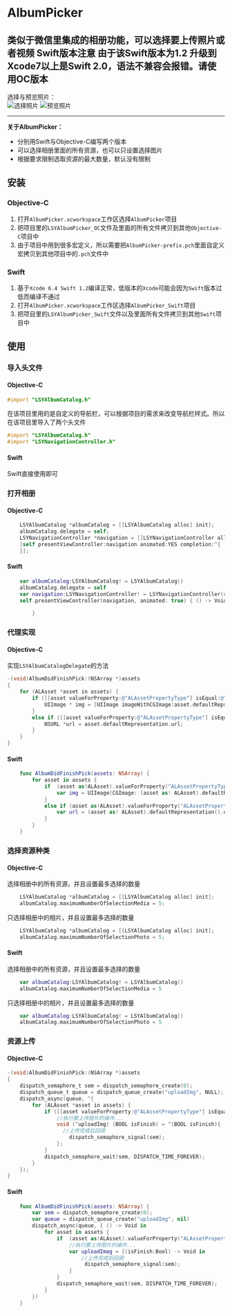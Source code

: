 AlbumPicker
===
类似于微信里集成的相册功能，可以选择要上传照片或者视频
**Swift版本注意**
由于该Swift版本为1.2 升级到Xcode7以上是Swift 2.0，语法不兼容会报错。请使用OC版本
-----
选择与预览照片：<br>
![](https://github.com/GGGHub/AlbumPicker/raw/master/AlbumPicker/AlbumPicker.gif "选择照片")
![](https://github.com/GGGHub/AlbumPicker/raw/master/AlbumPicker/Preview.gif "预览照片")<br>

-----
**关于AlbumPicker：**
* 分别用Swift与Objective-C编写两个版本
* 可以选择相册里面的所有资源，也可以只设置选择图片
* 根据要求限制选取资源的最大数量，默认没有限制

## 安装
### Objective-C
1. 打开`AlbumPicker.xcworkspace`工作区选择`AlbumPicker`项目
2. 把项目里的`LSYAlbumPicker_OC`文件及里面的所有文件拷贝到其他`Objective-C`项目中
3. 由于项目中用到很多宏定义，所以需要把`AlbumPicker-prefix.pch`里面自定义宏拷贝到其他项目中的`.pch`文件中

### Swift
1. 基于`Xcode 6.4 Swift 1.2`编译正常，低版本的`Xcode`可能会因为`Swift`版本过低而编译不通过
2. 打开`AlbumPicker.xcworkspace`工作区选择`AlbumPicker_Swift`项目
3. 把项目里的`LSYAlbumPicker_Swift`文件以及里面所有文件拷贝到其他`Swift`项目中

## 使用
### 导入头文件
#### Objective-C

``` objective-c
#import "LSYAlbumCatalog.h"
```
在该项目里用的是自定义的导航栏，可以根据项目的需求来改变导航栏样式。所以在该项目里导入了两个头文件

``` objective-c
#import "LSYAlbumCatalog.h"
#import "LSYNavigationController.h"
```
#### Swift
Swift直接使用即可

### 打开相册
#### Objective-C

``` objective-c
    LSYAlbumCatalog *albumCatalog = [[LSYAlbumCatalog alloc] init];
    albumCatalog.delegate = self;
    LSYNavigationController *navigation = [[LSYNavigationController alloc] initWithRootViewController:albumCatalog];
    [self presentViewController:navigation animated:YES completion:^{
    }];
```
#### Swift
``` swift
    var albumCatalog:LSYAlbumCatalog! = LSYAlbumCatalog()
    albumCatalog.delegate = self
    var navigation:LSYNavigationController! = LSYNavigationController(rootViewController:albumCatalog)
    self.presentViewController(navigation, animated: true) { () -> Void in
            
        }
```

### 代理实现
#### Objective-C 
实现`LSYAlbumCatalogDelegate`的方法

``` objective-c
-(void)AlbumDidFinishPick:(NSArray *)assets
{
    for (ALAsset *asset in assets) {
        if ([[asset valueForProperty:@"ALAssetPropertyType"] isEqual:@"ALAssetTypePhoto"]) {
            UIImage * img = [UIImage imageWithCGImage:asset.defaultRepresentation.fullResolutionImage];
        }
        else if ([[asset valueForProperty:@"ALAssetPropertyType"] isEqual:@"ALAssetTypeVideo"]){
            NSURL *url = asset.defaultRepresentation.url;
        }
    }
}

```

#### Swift
```swift
    func AlbumDidFinishPick(assets: NSArray) {
        for asset in assets {
            if  (asset as!ALAsset).valueForProperty("ALAssetPropertyType").isEqual("ALAssetTypePhoto") {
                var img = UIImage(CGImage: (asset as! ALAsset).defaultRepresentation().fullResolutionImage().takeUnretainedValue());
            }
            else if (asset as!ALAsset).valueForProperty("ALAssetPropertyType").isEqual("ALAssetTypeVideo") {
                var url = (asset as! ALAsset).defaultRepresentation().url()
            }
        }
    }
```
### 选择资源种类
#### Objective-C
选择相册中的所有资源，并且设置最多选择的数量
``` objective-c
    LSYAlbumCatalog *albumCatalog = [[LSYAlbumCatalog alloc] init];
    albumCatalog.maximumNumberOfSelectionMedia = 5;
```
只选择相册中的相片，并且设置最多选择的数量
``` objective-c
    LSYAlbumCatalog *albumCatalog = [[LSYAlbumCatalog alloc] init];
    albumCatalog.maximumNumberOfSelectionPhoto = 5;
```
#### Swift
选择相册中的所有资源，并且设置最多选择的数量
``` swift
    var albumCatalog:LSYAlbumCatalog! = LSYAlbumCatalog()
    albumCatalog.maximumNumberOfSelectionMedia = 5
```
只选择相册中的相片，并且设置最多选择的数量
```swift
    var albumCatalog:LSYAlbumCatalog! = LSYAlbumCatalog()
    albumCatalog.maximumNumberOfSelectionPhoto = 5
```
### 资源上传
#### Objective-C
``` objective-c
-(void)AlbumDidFinishPick:(NSArray *)assets
{
    dispatch_semaphore_t sem = dispatch_semaphore_create(0);
    dispatch_queue_t queue = dispatch_queue_create("uploadImg", NULL);
    dispatch_async(queue, ^{
        for (ALAsset *asset in assets) {
            if ([[asset valueForProperty:@"ALAssetPropertyType"] isEqual:@"ALAssetTypePhoto"]) {
                //执行要上传图片的操作...
                void (^uploadImg) (BOOL isFinish) = ^(BOOL isFinish){
                  //上传完成后回调
                    dispatch_semaphore_signal(sem);
                };
            }
            dispatch_semaphore_wait(sem, DISPATCH_TIME_FOREVER);
        }
    });
}
```
#### Swift
``` swift
    func AlbumDidFinishPick(assets: NSArray) {
        var sem = dispatch_semaphore_create(0);
        var queue = dispatch_queue_create("uploadImg", nil)
        dispatch_async(queue, { () -> Void in
            for asset in assets {
                if  (asset as!ALAsset).valueForProperty("ALAssetPropertyType").isEqual("ALAssetTypePhoto") {
                    //执行要上传图片的操作...
                    var uploadImag = {(isFinish:Bool) -> Void in
                        //上传完成后回调
                         dispatch_semaphore_signal(sem);
                    }
                }
                dispatch_semaphore_wait(sem, DISPATCH_TIME_FOREVER);
            }
        })
    }
```
